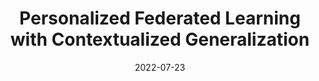 ---
title: "Personalized Federated Learning with Contextualized Generalization"
authors:
- Xueyang Tang
- Song Guo
- Jingcai Guo
date: "2022-07-23"
doi: ""


# Publication type.
# Legend: 0 = Uncategorized; 1 = Conference paper; 2 = Journal article;
# 3 = Preprint / Working Paper; 4 = Report; 5 = Book; 6 = Book section;
# 7 = Thesis; 8 = Patent
publication_types: ["1"]

# Publication name and optional abbreviated publication name.
publication: In the 31st International Joint Conference on Artificial Intelligence and the 25th European Conference on Artificial Intelligence (IJCAI-ECAI) (CCF-A)
# publication_short: In "*"

# links:
# - name: Custom Link
#   url: http://example.org
# url_pdf: 
# url_code: '#'
# url_dataset: '#'
# url_poster: '#'
# url_project: ''
# url_slides: ''
# url_video: '#'

# Featured image
# To use, add an image named `featured.jpg/png` to your page's folder. 
# image:
#   caption: 'Image credit: [**Unsplash**](https://unsplash.com/photos/pLCdAaMFLTE)'
#   focal_point: ""
#   preview_only: false

# Associated Projects (optional).
#   Associate this publication with one or more of your projects.
#   Simply enter your project's folder or file name without extension.
#   E.g. `internal-project` references `content/project/internal-project/index.md`.
#   Otherwise, set `projects: []`.
projects: []
---